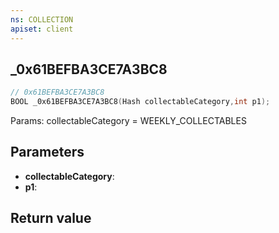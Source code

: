 ```yaml
---
ns: COLLECTION
apiset: client
---
```

## _0x61BEFBA3CE7A3BC8

```c
// 0x61BEFBA3CE7A3BC8
BOOL _0x61BEFBA3CE7A3BC8(Hash collectableCategory,int p1);
```

Params: collectableCategory = WEEKLY_COLLECTABLES

## Parameters
* **collectableCategory**:
* **p1**:

## Return value

